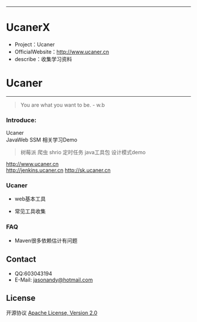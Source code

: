 ---
# UcanerX
* Project：Ucaner
* OfficialWebsite：http://www.ucaner.cn
* describe：收集学习资料

# Ucaner
-------------

> You are what you want to be. - w.b

### Introduce: 

Ucaner  
JavaWeb SSM 相关学习Demo 

> 树莓派  爬虫 shrio 定时任务  java工具包  设计模式demo 

http://www.ucaner.cn     
http://jenkins.ucaner.cn
http://sk.ucaner.cn 

### Ucaner
- web基本工具

- 常见工具收集


### FAQ
- Maven很多依赖估计有问题

## Contact 
- QQ:603043194
- E-Mail: jasonandy@hotmail.com

## License
开源协议 [Apache License, Version 2.0](http://www.apache.org/licenses/LICENSE-2.0.html)
